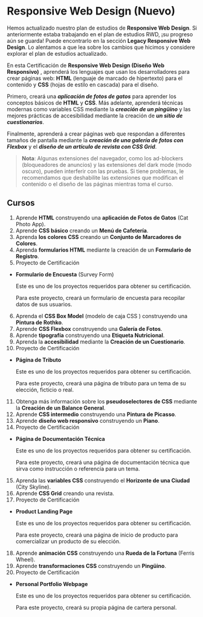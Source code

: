 # Responsive Web Design (Nuevo)

Hemos actualizado nuestro plan de estudios de **Responsive Web Design**. Si anteriormente estaba trabajando en el plan de estudios RWD, ¡su progreso aún se guarda! Puede encontrarlo en la sección **Legacy Responsive Web Design**. Lo alentamos a que lea sobre los cambios que hicimos y considere explorar el plan de estudios actualizado.

En esta Certificación de **Responsive Web Design (Diseño Web Responsivo)** , aprenderá los lenguajes que usan los desarrolladores para crear páginas web: **HTML** (lenguaje de marcado de hipertexto) para el contenido y **CSS** (hojas de estilo en cascada) para el diseño.

Primero, creará una ***aplicación de fotos de gatos*** para aprender los conceptos básicos de **HTML** y **CSS**. Más adelante, aprenderá técnicas modernas como variables CSS mediante la ***creación de un pingüino*** y las mejores prácticas de accesibilidad mediante la creación de ***un sitio de cuestionarios***.

Finalmente, aprenderá a crear páginas web que respondan a diferentes tamaños de pantalla mediante la ***creación de una galería de fotos con Flexbox*** y el ***diseño de un artículo de revista con CSS Grid***.


> **Nota**: Algunas extensiones del navegador, como los ad-blockers (bloqueadores de anuncios) y las extensiones del dark mode (modo oscuro), pueden interferir con las pruebas. Si tiene problemas, le recomendamos que deshabilite las extensiones que modifican el contenido o el diseño de las páginas mientras toma el curso.

## Cursos

1. Aprende **HTML** construyendo una **aplicación de Fotos de Gatos** (Cat Photo App).
2. Aprende **CSS básico** creando un **Menú de Cafetería**.
3. Aprenda **los colores CSS** creando un **Conjunto de Marcadores de Colores**.
4. Aprenda **formularios HTML** mediante la creación de un **Formulario de Registro**.
5. Proyecto de Certificación
   
* **Formulario de Encuesta** (Survey Form)
   
   Este es uno de los proyectos requeridos para obtener su certificación.

   Para este proyecto, creará un formulario de encuesta para recopilar datos de sus usuarios.
      
6. Aprenda el **CSS Box Model** (modelo de caja CSS ) construyendo una **Pintura de Rothko**.
7. Aprende **CSS Flexbox** construyendo una **Galería de Fotos**.
8. Aprende **tipografía** construyendo una **Etiqueta Nutricional**.
9. Aprenda la **accesibilidad** mediante la **Creación de un Cuestionario**.
10. Proyecto de Certificación

   * **Página de Tributo**
   
      Este es uno de los proyectos requeridos para obtener su certificación.
      
      Para este proyecto, creará una página de tributo para un tema de su elección, ficticio o real.

11. Obtenga más información sobre los **pseudoselectores de CSS** mediante la **Creación de un Balance General**.
12. Aprende **CSS intermedio** construyendo una **Pintura de Picasso**.
13. Aprende **diseño web responsivo** construyendo un **Piano**.
14. Proyecto de Certificación

   * **Página de Documentación Técnica**
   
      Este es uno de los proyectos requeridos para obtener su certificación.

      Para este proyecto, creará una página de documentación técnica que sirva como instrucción o referencia para un tema.

15. Aprenda las **variables CSS** construyendo el **Horizonte de una Ciudad** (City Skyline).
16. Aprende **CSS Grid** creando una revista.
17. Proyecto de Certificación

   * **Product Landing Page**

      Este es uno de los proyectos requeridos para obtener su certificación.

      Para este proyecto, creará una página de inicio de producto para comercializar un producto de su elección.

18. Aprende **animación CSS** construyendo una **Rueda de la Fortuna** (Ferris Wheel).
19. Aprende **transformaciones CSS** construyendo un **Pingüino**.
20. Proyecto de Certificación

   * **Personal Portfolio Webpage**

      Este es uno de los proyectos requeridos para obtener su certificación.

      Para este proyecto, creará su propia página de cartera personal.

